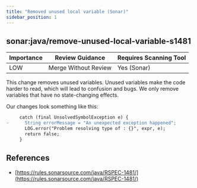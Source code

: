 ```yaml
---
title: "Removed unused local variable (Sonar)"
sidebar_position: 1
---
```


## sonar:java/remove-unused-local-variable-s1481

| Importance | Review Guidance      | Requires Scanning Tool |
| ---------- | -------------------- | ---------------------- |
| LOW        | Merge Without Review | Yes (Sonar)            |

This change removes unused variables. Unused variables make the code harder to read, which will lead to confusion and bugs. We only remove variables that have no state-changing effects.

Our changes look something like this:

```diff
     catch (final UnsolvedSymbolException e) {
-      String errorMessage = "An unexpected exception happened";
       LOG.error("Problem resolving type of : {}", expr, e);
       return false;
     }
```

## References

- [https://rules.sonarsource.com/java/RSPEC-1481/](https://rules.sonarsource.com/java/RSPEC-1481/)
